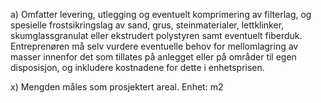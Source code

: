 a) Omfatter levering, utlegging og eventuelt komprimering av filterlag, og spesielle frostsikringslag av sand, grus, steinmaterialer, lettklinker, skumglassgranulat eller ekstrudert polystyren samt eventuelt fiberduk.
Entreprenøren må selv vurdere eventuelle behov for mellomlagring av masser innenfor det som tillates på anlegget eller på områder til egen disposisjon, og inkludere kostnadene for dette i enhetsprisen.

x) Mengden måles som prosjektert areal. Enhet: m2

